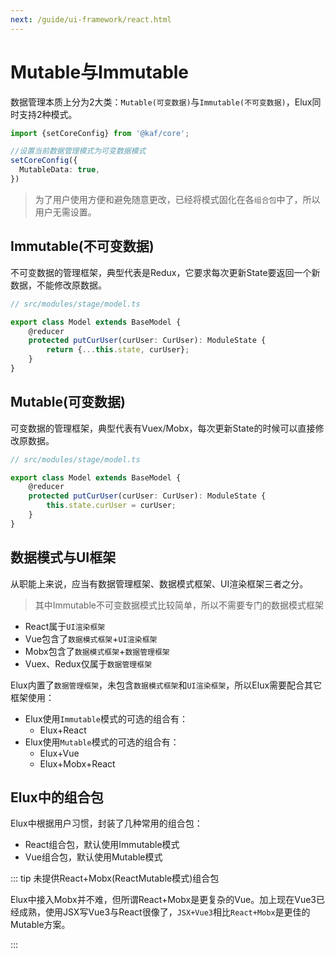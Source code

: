 ```yaml
---
next: /guide/ui-framework/react.html
---
```


# Mutable与Immutable

数据管理本质上分为2大类：`Mutable(可变数据)`与`Immutable(不可变数据)`，Elux同时支持2种模式。

```ts
import {setCoreConfig} from '@kaf/core';

//设置当前数据管理模式为可变数据模式
setCoreConfig({
  MutableData: true,
})
```

> 为了用户使用方便和避免随意更改，已经将模式固化在各`组合包`中了，所以用户无需设置。

## Immutable(不可变数据)

不可变数据的管理框架，典型代表是Redux，它要求每次更新State要返回一个新数据，不能修改原数据。

```ts
// src/modules/stage/model.ts

export class Model extends BaseModel {
    @reducer
    protected putCurUser(curUser: CurUser): ModuleState {
        return {...this.state, curUser};
    }
}
```

## Mutable(可变数据)

可变数据的管理框架，典型代表有Vuex/Mobx，每次更新State的时候可以直接修改原数据。

```ts
// src/modules/stage/model.ts

export class Model extends BaseModel {
    @reducer
    protected putCurUser(curUser: CurUser): ModuleState {
        this.state.curUser = curUser;
    }
}
```

## 数据模式与UI框架

从职能上来说，应当有数据管理框架、数据模式框架、UI渲染框架三者之分。

> 其中Immutable不可变数据模式比较简单，所以不需要专门的数据模式框架

- React属于`UI渲染框架`
- Vue包含了`数据模式框架`+`UI渲染框架`
- Mobx包含了`数据模式框架`+`数据管理框架`
- Vuex、Redux仅属于`数据管理框架`

Elux内置了`数据管理框架`，未包含`数据模式框架`和`UI渲染框架`，所以Elux需要配合其它框架使用：

- Elux使用`Immutable`模式的可选的组合有：
  - Elux+React
- Elux使用`Mutable`模式的可选的组合有：
  - Elux+Vue
  - Elux+Mobx+React

## Elux中的组合包

Elux中根据用户习惯，封装了几种常用的组合包：

- React组合包，默认使用Immutable模式
- Vue组合包，默认使用Mutable模式

::: tip 未提供React+Mobx(ReactMutable模式)组合包

Elux中接入Mobx并不难，但所谓React+Mobx是更复杂的Vue。加上现在Vue3已经成熟，使用JSX写Vue3与React很像了，`JSX+Vue3`相比`React+Mobx`是更佳的Mutable方案。

:::
